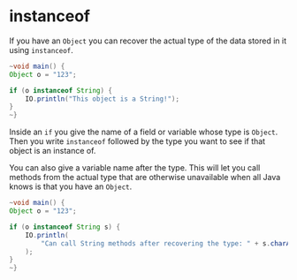 # instanceof

If you have an `Object` you can recover the actual type
of the data stored in it using `instanceof`.

```java
~void main() {
Object o = "123";

if (o instanceof String) {
    IO.println("This object is a String!");
}
~}
```

Inside an `if` you give the name of a field or variable
whose type is `Object`. Then you write `instanceof`
followed by the type you want to see if that object
is an instance of.

You can also give a variable name after the type.
This will let you call methods from the actual type that are otherwise
unavailable when all Java knows is that you have an `Object`.

```java
~void main() {
Object o = "123";

if (o instanceof String s) {
    IO.println(
        "Can call String methods after recovering the type: " + s.charAt(0)
    );
}
~}
```
